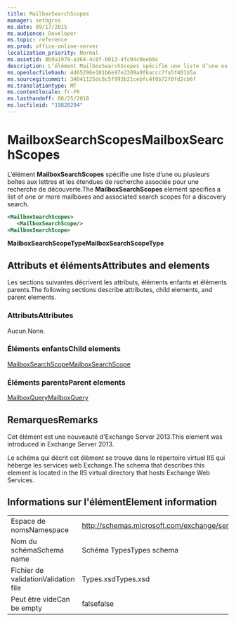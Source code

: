 ```yaml
---
title: MailboxSearchScopes
manager: sethgros
ms.date: 09/17/2015
ms.audience: Developer
ms.topic: reference
ms.prod: office-online-server
localization_priority: Normal
ms.assetid: 8b9a1979-a364-4c8f-b013-4fc04c0eeb9c
description: L’élément MailboxSearchScopes spécifie une liste d’une ou plusieurs boîtes aux lettres et les étendues de recherche associée pour une recherche de découverte.
ms.openlocfilehash: 4d65296e181b6e97e2209a9f6accc7fa5f401b5a
ms.sourcegitcommit: 34041125dc8c5f993b21cebfc4f8b72f0fd2cb6f
ms.translationtype: MT
ms.contentlocale: fr-FR
ms.lasthandoff: 06/25/2018
ms.locfileid: "19828294"
---
```

# <a name="mailboxsearchscopes"></a><span data-ttu-id="56fce-103">MailboxSearchScopes</span><span class="sxs-lookup"><span data-stu-id="56fce-103">MailboxSearchScopes</span></span>

<span data-ttu-id="56fce-104">L’élément **MailboxSearchScopes** spécifie une liste d’une ou plusieurs boîtes aux lettres et les étendues de recherche associée pour une recherche de découverte.</span><span class="sxs-lookup"><span data-stu-id="56fce-104">The **MailboxSearchScopes** element specifies a list of one or more mailboxes and associated search scopes for a discovery search.</span></span> 
  
```XML
<MailboxSearchScopes>
   <MailboxSearchScope/>
<MailboxSearchScope>
```

<span data-ttu-id="56fce-105">**MailboxSearchScopeType**</span><span class="sxs-lookup"><span data-stu-id="56fce-105">**MailboxSearchScopeType**</span></span>

## <a name="attributes-and-elements"></a><span data-ttu-id="56fce-106">Attributs et éléments</span><span class="sxs-lookup"><span data-stu-id="56fce-106">Attributes and elements</span></span>

<span data-ttu-id="56fce-107">Les sections suivantes décrivent les attributs, éléments enfants et éléments parents.</span><span class="sxs-lookup"><span data-stu-id="56fce-107">The following sections describe attributes, child elements, and parent elements.</span></span>
  
### <a name="attributes"></a><span data-ttu-id="56fce-108">Attributs</span><span class="sxs-lookup"><span data-stu-id="56fce-108">Attributes</span></span>

<span data-ttu-id="56fce-109">Aucun.</span><span class="sxs-lookup"><span data-stu-id="56fce-109">None.</span></span>
  
### <a name="child-elements"></a><span data-ttu-id="56fce-110">Éléments enfants</span><span class="sxs-lookup"><span data-stu-id="56fce-110">Child elements</span></span>

[<span data-ttu-id="56fce-111">MailboxSearchScope</span><span class="sxs-lookup"><span data-stu-id="56fce-111">MailboxSearchScope</span></span>](mailboxsearchscope.md)
  
### <a name="parent-elements"></a><span data-ttu-id="56fce-112">Éléments parents</span><span class="sxs-lookup"><span data-stu-id="56fce-112">Parent elements</span></span>

[<span data-ttu-id="56fce-113">MailboxQuery</span><span class="sxs-lookup"><span data-stu-id="56fce-113">MailboxQuery</span></span>](mailboxquery.md)
  
## <a name="remarks"></a><span data-ttu-id="56fce-114">Remarques</span><span class="sxs-lookup"><span data-stu-id="56fce-114">Remarks</span></span>

<span data-ttu-id="56fce-115">Cet élément est une nouveauté d'Exchange Server 2013.</span><span class="sxs-lookup"><span data-stu-id="56fce-115">This element was introduced in Exchange Server 2013.</span></span>
  
<span data-ttu-id="56fce-116">Le schéma qui décrit cet élément se trouve dans le répertoire virtuel IIS qui héberge les services web Exchange.</span><span class="sxs-lookup"><span data-stu-id="56fce-116">The schema that describes this element is located in the IIS virtual directory that hosts Exchange Web Services.</span></span>
  
## <a name="element-information"></a><span data-ttu-id="56fce-117">Informations sur l'élément</span><span class="sxs-lookup"><span data-stu-id="56fce-117">Element information</span></span>

|||
|:-----|:-----|
|<span data-ttu-id="56fce-118">Espace de noms</span><span class="sxs-lookup"><span data-stu-id="56fce-118">Namespace</span></span>  <br/> |http://schemas.microsoft.com/exchange/services/2006/types  <br/> |
|<span data-ttu-id="56fce-119">Nom du schéma</span><span class="sxs-lookup"><span data-stu-id="56fce-119">Schema name</span></span>  <br/> |<span data-ttu-id="56fce-120">Schéma Types</span><span class="sxs-lookup"><span data-stu-id="56fce-120">Types schema</span></span>  <br/> |
|<span data-ttu-id="56fce-121">Fichier de validation</span><span class="sxs-lookup"><span data-stu-id="56fce-121">Validation file</span></span>  <br/> |<span data-ttu-id="56fce-122">Types.xsd</span><span class="sxs-lookup"><span data-stu-id="56fce-122">Types.xsd</span></span>  <br/> |
|<span data-ttu-id="56fce-123">Peut être vide</span><span class="sxs-lookup"><span data-stu-id="56fce-123">Can be empty</span></span>  <br/> |<span data-ttu-id="56fce-124">false</span><span class="sxs-lookup"><span data-stu-id="56fce-124">false</span></span>  <br/> |
   

